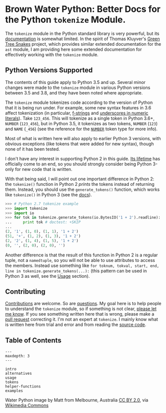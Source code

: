 Brown Water Python: Better Docs for the Python `tokenize` Module.
=================================================================

The `tokenize` module in the Python standard library is very powerful, but its
[documentation](https://docs.python.org/3/library/tokenize.html) is somewhat
limited. In the spirit of Thomas Kluyver's [Green Tree
Snakes](https://greentreesnakes.readthedocs.io/) project, which provides
similar extended documentation for the `ast` module, I am providing here some
extended documentation for effectively working with the `tokenize` module.

## Python Versions Supported

The contents of this guide apply to Python 3.5 and up. Several minor changes
were made to the `tokenize` module in various Python versions between 3.5
and 3.8, and they have been noted where appropriate.

The `tokenize` module tokenizes code according to the version of Python that
it is being run under. For example, some new syntax features in 3.6 affect
tokenization (in particular,
[f-strings](https://docs.python.org/3.6/whatsnew/3.6.html#pep-498-formatted-string-literals)
and [underscores in numeric
literals](https://docs.python.org/3.6/whatsnew/3.6.html#pep-515-underscores-in-numeric-literals)).
Take `123_456`. This will tokenize as a single token in Python 3.6+, `NUMBER`
(`123_456`), but in Python 3.5, it tokenizes as two tokens, `NUMBER` (`123`)
and `NAME` (`_456`) (see the reference for the [`NUMBER`](number)
token type for more info).

Most of what is written here will also apply to earlier Python 3 versions,
with obvious exceptions (like tokens that were added for new syntax), though
none of it has been tested.

I don't have any interest in supporting Python 2 in this guide. [Its lifetime](https://devguide.python.org/#status-of-python-branches) has officially come
to an end, so you should strongly consider being Python 3-only for new code
that is written.

With that being said, I will point out one important difference in Python 2:
the `tokenize()` function in Python 2 *prints* the tokens instead of
returning them. Instead, you should use the `generate_tokens()` function,
which works like `tokenize()` in Python 3 (see the [docs](https://docs.python.org/2.7/library/tokenize.html)).


```py
>>> # Python 2.7 tokenize example
>>> import tokenize
>>> import io
>>> for tok in tokenize.generate_tokens(io.BytesIO('1 + 2').readline):
...     print tok # doctest: +SKIP
...
(2, '1', (1, 0), (1, 1), '1 + 2')
(51, '+', (1, 2), (1, 3), '1 + 2')
(2, '2', (1, 4), (1, 5), '1 + 2')
(0, '', (2, 0), (2, 0), '')
```

Another difference is that the result of this function in Python 2 is a
regular tuple, not a `namedtuple`, so you will not be able to use attributes
to access the members. Instead use something like `for toknum, tokval, start,
end, line in tokenize.generate_tokens(...):` (this pattern can be used in
Python 3 as well, see the [Usage](calling-syntax) section).


## Contributing

[Contributions](https://github.com/asmeurer/brown-water-python) are welcome.
So are [questions](https://github.com/asmeurer/brown-water-python/issues). My
goal here is to help people to understand the `tokenize` module, so if
something is not clear, [please let me
know](https://github.com/asmeurer/brown-water-python/issues). If you see
something written here that is wrong, please make a [pull
request](https://github.com/asmeurer/brown-water-python/pulls) correcting it.
I'm not an expert at `tokenize`. I mainly know what is written here from trial
and error and from reading the [source
code](https://github.com/python/cpython/blob/master/Lib/tokenize.py).

## Table of Contents

```{toctree}
---
maxdepth: 3
---

intro
alternatives
usage
tokens
helper-functions
examples
```

<div class="footer" style="text-align: left;">Water Python image by Matt
from Melbourne, Australia <a
href="https://creativecommons.org/licenses/by/2.0/">CC BY 2.0</a>, via <a
href="https://commons.wikimedia.org/wiki/File:Water_Python_(Liasis_mackloti)_(8692394648).jpg">Wikimedia
Commons</a></div><p>
